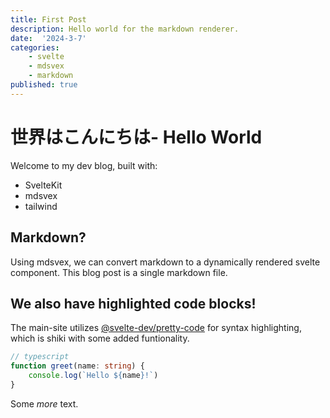```yaml
---
title: First Post
description: Hello world for the markdown renderer.
date:  '2024-3-7'
categories:
    - svelte
    - mdsvex
    - markdown
published: true
---
```


# 世界はこんにちは- Hello World

Welcome to my dev blog, built with:
<ul class="ulist">
    <li>SvelteKit </li>
    <li>mdsvex</li>
    <li>tailwind</li>   
</ul>

## Markdown?
Using mdsvex, we can convert markdown to a dynamically rendered svelte component. This blog post is a single markdown file.

## We also have highlighted code blocks!

The main-site utilizes [@svelte-dev/pretty-code](https://pretty-code.js.cool/) for syntax highlighting, which is shiki with some added 
funtionality.
```ts
// typescript
function greet(name: string) {
    console.log(`Hello ${name}!`)
}
```

Some *more* text.
